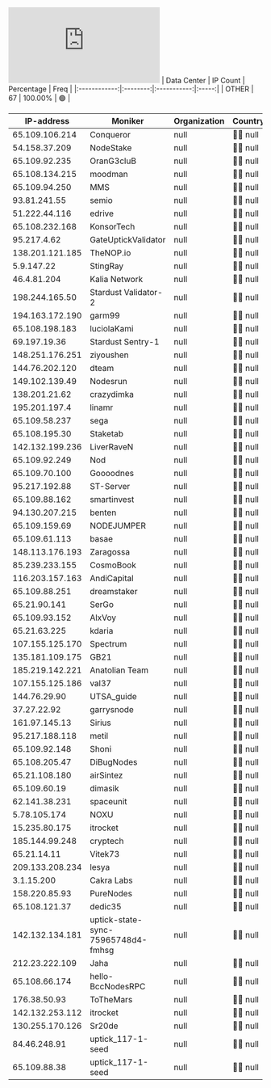 ![Diagramm](https://github.com/obajay/StateSync-snapshots/blob/main/Projects/Uptick/1/README.md)
| Data Center | IP Count | Percentage | Freq |
|:------------:|:--------:|:-----------:|:-----:|
| OTHER | 67 | 100.00% | 🟢 |

<!-- START_TABLE -->
| IP-address | Moniker | Organization | Country | City |
|-------------|---------|---------------|---------|------|
| 65.109.106.214 | Conqueror | null | 🏴‍☠️ null | null |
| 54.158.37.209 | NodeStake | null | 🏴‍☠️ null | null |
| 65.109.92.235 | OranG3cluB | null | 🏴‍☠️ null | null |
| 65.108.134.215 | moodman | null | 🏴‍☠️ null | null |
| 65.109.94.250 | MMS | null | 🏴‍☠️ null | null |
| 93.81.241.55 | semio | null | 🏴‍☠️ null | null |
| 51.222.44.116 | edrive | null | 🏴‍☠️ null | null |
| 65.108.232.168 | KonsorTech | null | 🏴‍☠️ null | null |
| 95.217.4.62 | GateUptickValidator | null | 🏴‍☠️ null | null |
| 138.201.121.185 | TheNOP.io | null | 🏴‍☠️ null | null |
| 5.9.147.22 | StingRay | null | 🏴‍☠️ null | null |
| 46.4.81.204 | Kalia Network | null | 🏴‍☠️ null | null |
| 198.244.165.50 | Stardust Validator-2 | null | 🏴‍☠️ null | null |
| 194.163.172.190 | garm99 | null | 🏴‍☠️ null | null |
| 65.108.198.183 | luciolaKami | null | 🏴‍☠️ null | null |
| 69.197.19.36 | Stardust Sentry-1 | null | 🏴‍☠️ null | null |
| 148.251.176.251 | ziyoushen | null | 🏴‍☠️ null | null |
| 144.76.202.120 | dteam | null | 🏴‍☠️ null | null |
| 149.102.139.49 | Nodesrun | null | 🏴‍☠️ null | null |
| 138.201.21.62 | crazydimka | null | 🏴‍☠️ null | null |
| 195.201.197.4 | linamr | null | 🏴‍☠️ null | null |
| 65.109.58.237 | sega | null | 🏴‍☠️ null | null |
| 65.108.195.30 | Staketab | null | 🏴‍☠️ null | null |
| 142.132.199.236 | LiverRaveN | null | 🏴‍☠️ null | null |
| 65.109.92.249 | Nod | null | 🏴‍☠️ null | null |
| 65.109.70.100 | Goooodnes | null | 🏴‍☠️ null | null |
| 95.217.192.88 | ST-Server | null | 🏴‍☠️ null | null |
| 65.109.88.162 | smartinvest | null | 🏴‍☠️ null | null |
| 94.130.207.215 | benten | null | 🏴‍☠️ null | null |
| 65.109.159.69 | NODEJUMPER | null | 🏴‍☠️ null | null |
| 65.109.61.113 | basae | null | 🏴‍☠️ null | null |
| 148.113.176.193 | Zaragossa | null | 🏴‍☠️ null | null |
| 85.239.233.155 | CosmoBook | null | 🏴‍☠️ null | null |
| 116.203.157.163 | AndiCapital | null | 🏴‍☠️ null | null |
| 65.109.88.251 | dreamstaker | null | 🏴‍☠️ null | null |
| 65.21.90.141 | SerGo | null | 🏴‍☠️ null | null |
| 65.109.93.152 | AlxVoy | null | 🏴‍☠️ null | null |
| 65.21.63.225 | kdaria | null | 🏴‍☠️ null | null |
| 107.155.125.170 | Spectrum | null | 🏴‍☠️ null | null |
| 135.181.109.175 | GB21 | null | 🏴‍☠️ null | null |
| 185.219.142.221 | Anatolian Team | null | 🏴‍☠️ null | null |
| 107.155.125.186 | val37 | null | 🏴‍☠️ null | null |
| 144.76.29.90 | UTSA_guide | null | 🏴‍☠️ null | null |
| 37.27.22.92 | garrysnode | null | 🏴‍☠️ null | null |
| 161.97.145.13 | Sirius | null | 🏴‍☠️ null | null |
| 95.217.188.118 | metil | null | 🏴‍☠️ null | null |
| 65.109.92.148 | Shoni | null | 🏴‍☠️ null | null |
| 65.108.205.47 | DiBugNodes | null | 🏴‍☠️ null | null |
| 65.21.108.180 | airSintez | null | 🏴‍☠️ null | null |
| 65.109.60.19 | dimasik | null | 🏴‍☠️ null | null |
| 62.141.38.231 | spaceunit | null | 🏴‍☠️ null | null |
| 5.78.105.174 | NOXU | null | 🏴‍☠️ null | null |
| 15.235.80.175 | itrocket | null | 🏴‍☠️ null | null |
| 185.144.99.248 | cryptech | null | 🏴‍☠️ null | null |
| 65.21.14.11 | Vitek73 | null | 🏴‍☠️ null | null |
| 209.133.208.234 | lesya | null | 🏴‍☠️ null | null |
| 3.1.15.200 | Cakra Labs | null | 🏴‍☠️ null | null |
| 158.220.85.93 | PureNodes | null | 🏴‍☠️ null | null |
| 65.108.121.37 | dedic35 | null | 🏴‍☠️ null | null |
| 142.132.134.181 | uptick-state-sync-75965748d4-fmhsg | null | 🏴‍☠️ null | null |
| 212.23.222.109 | Jaha | null | 🏴‍☠️ null | null |
| 65.108.66.174 | hello-BccNodesRPC | null | 🏴‍☠️ null | null |
| 176.38.50.93 | ToTheMars | null | 🏴‍☠️ null | null |
| 142.132.253.112 | itrocket | null | 🏴‍☠️ null | null |
| 130.255.170.126 | Sr20de | null | 🏴‍☠️ null | null |
| 84.46.248.91 | uptick_117-1-seed | null | 🏴‍☠️ null | null |
| 65.109.88.38 | uptick_117-1-seed | null | 🏴‍☠️ null | null |

<!-- END_TABLE -->
